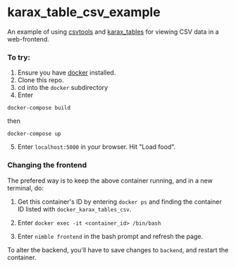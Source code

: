 # karax_table_csv_example
An example of using [csvtools](https://github.com/unicredit/csvtools) and [karax_tables](https://github.com/mikebelanger/karax_tables) for viewing CSV data in a web-frontend.


### To try:

1.  Ensure you have [docker](https://www.docker.com/) installed.
2.  Clone this repo.
3.  cd into the `docker` subdirectory
4.  Enter 
```
docker-compose build
```
then 
```
docker-compose up
```

5.  Enter `localhost:5000` in your browser.  Hit "Load food".

### Changing the frontend

The prefered way is to keep the above container running, and in a new terminal, do:

1.  Get this container's ID by entering `docker ps` and finding the container ID listed with `docker_karax_tables_csv`.

2.  Enter ```docker exec -it <container_id> /bin/bash```
3.  Enter ```nimble frontend``` in the bash prompt and refresh the page.

To alter the backend, you'll have to save changes to ```backend```, and restart the container.